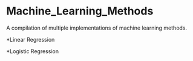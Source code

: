 # Machine_Learning_Methods
A compilation of multiple implementations of machine learning methods.

*Linear Regression

*Logistic Regression
